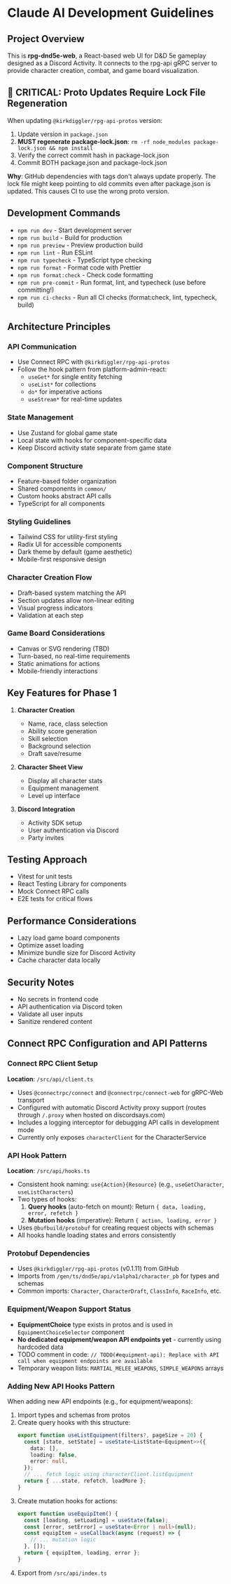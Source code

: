 # Claude AI Development Guidelines

## Project Overview

This is **rpg-dnd5e-web**, a React-based web UI for D&D 5e gameplay designed as a Discord Activity. It connects to the rpg-api gRPC server to provide character creation, combat, and game board visualization.

## 🚨 CRITICAL: Proto Updates Require Lock File Regeneration

When updating `@kirkdiggler/rpg-api-protos` version:

1. Update version in `package.json`
2. **MUST regenerate package-lock.json**: `rm -rf node_modules package-lock.json && npm install`
3. Verify the correct commit hash in package-lock.json
4. Commit BOTH package.json and package-lock.json

**Why**: GitHub dependencies with tags don't always update properly. The lock file might keep pointing to old commits even after package.json is updated. This causes CI to use the wrong proto version.

## Development Commands

- `npm run dev` - Start development server
- `npm run build` - Build for production
- `npm run preview` - Preview production build
- `npm run lint` - Run ESLint
- `npm run typecheck` - TypeScript type checking
- `npm run format` - Format code with Prettier
- `npm run format:check` - Check code formatting
- `npm run pre-commit` - Run format, lint, and typecheck (use before committing!)
- `npm run ci-checks` - Run all CI checks (format:check, lint, typecheck, build)

## Architecture Principles

### API Communication

- Use Connect RPC with `@kirkdiggler/rpg-api-protos`
- Follow the hook pattern from platform-admin-react:
  - `useGet*` for single entity fetching
  - `useList*` for collections
  - `do*` for imperative actions
  - `useStream*` for real-time updates

### State Management

- Use Zustand for global game state
- Local state with hooks for component-specific data
- Keep Discord activity state separate from game state

### Component Structure

- Feature-based folder organization
- Shared components in `common/`
- Custom hooks abstract API calls
- TypeScript for all components

### Styling Guidelines

- Tailwind CSS for utility-first styling
- Radix UI for accessible components
- Dark theme by default (game aesthetic)
- Mobile-first responsive design

### Character Creation Flow

- Draft-based system matching the API
- Section updates allow non-linear editing
- Visual progress indicators
- Validation at each step

### Game Board Considerations

- Canvas or SVG rendering (TBD)
- Turn-based, no real-time requirements
- Static animations for actions
- Mobile-friendly interactions

## Key Features for Phase 1

1. **Character Creation**
   - Name, race, class selection
   - Ability score generation
   - Skill selection
   - Background selection
   - Draft save/resume

2. **Character Sheet View**
   - Display all character stats
   - Equipment management
   - Level up interface

3. **Discord Integration**
   - Activity SDK setup
   - User authentication via Discord
   - Party invites

## Testing Approach

- Vitest for unit tests
- React Testing Library for components
- Mock Connect RPC calls
- E2E tests for critical flows

## Performance Considerations

- Lazy load game board components
- Optimize asset loading
- Minimize bundle size for Discord Activity
- Cache character data locally

## Security Notes

- No secrets in frontend code
- API authentication via Discord token
- Validate all user inputs
- Sanitize rendered content

## Connect RPC Configuration and API Patterns

### Connect RPC Client Setup

**Location**: `/src/api/client.ts`

- Uses `@connectrpc/connect` and `@connectrpc/connect-web` for gRPC-Web transport
- Configured with automatic Discord Activity proxy support (routes through `/.proxy` when hosted on discordsays.com)
- Includes a logging interceptor for debugging API calls in development mode
- Currently only exposes `characterClient` for the CharacterService

### API Hook Pattern

**Location**: `/src/api/hooks.ts`

- Consistent hook naming: `use{Action}{Resource}` (e.g., `useGetCharacter`, `useListCharacters`)
- Two types of hooks:
  1. **Query hooks** (auto-fetch on mount): Return `{ data, loading, error, refetch }`
  2. **Mutation hooks** (imperative): Return `{ action, loading, error }`
- Uses `@bufbuild/protobuf` for creating request objects with schemas
- All hooks handle loading states and errors consistently

### Protobuf Dependencies

- Uses `@kirkdiggler/rpg-api-protos` (v0.1.11) from GitHub
- Imports from `/gen/ts/dnd5e/api/v1alpha1/character_pb` for types and schemas
- Common imports: `Character`, `CharacterDraft`, `ClassInfo`, `RaceInfo`, etc.

### Equipment/Weapon Support Status

- **EquipmentChoice** type exists in protos and is used in `EquipmentChoiceSelector` component
- **No dedicated equipment/weapon API endpoints yet** - currently using hardcoded data
- TODO comment in code: `// TODO(#equipment-api): Replace with API call when equipment endpoints are available`
- Temporary weapon lists: `MARTIAL_MELEE_WEAPONS`, `SIMPLE_WEAPONS` arrays

### Adding New API Hooks Pattern

When adding new API endpoints (e.g., for equipment/weapons):

1. Import types and schemas from protos
2. Create query hooks with this structure:
   ```typescript
   export function useListEquipment(filters?, pageSize = 20) {
     const [state, setState] = useState<ListState<Equipment>>({
       data: [],
       loading: false,
       error: null,
     });
     // ... fetch logic using characterClient.listEquipment
     return { ...state, refetch, loadMore };
   }
   ```
3. Create mutation hooks for actions:
   ```typescript
   export function useEquipItem() {
     const [loading, setLoading] = useState(false);
     const [error, setError] = useState<Error | null>(null);
     const equipItem = useCallback(async (request) => {
       // ... mutation logic
     }, []);
     return { equipItem, loading, error };
   }
   ```
4. Export from `/src/api/index.ts`
